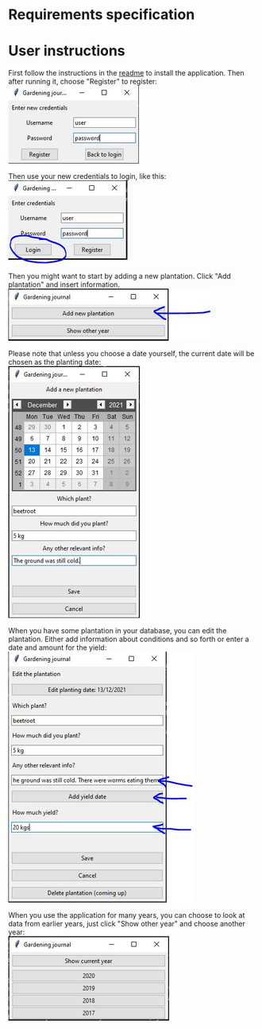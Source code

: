 # Requirements specification  
# User instructions  
First follow the instructions in the [readme](https://github.com/rundtjan/ot-harjoitustyo#readme) to install the application. Then after running it, choose "Register" to register:  
![Registration](register.JPG)  

Then use your new credentials to login, like this:  
![Login](login.JPG) 
  
Then you might want to start by adding a new plantation. Click "Add plantation" and insert information.   
![Addplantation](addnew.jpg)  
  
Please note that unless you choose a date yourself, the current date will be chosen as the planting date:  
![Addinginfo](addinfonew.JPG)  
  
When you have some plantation in your database, you can edit the plantation. Either add information about conditions and so forth or enter a date and amount for the yield:  
![Edit](editplant.JPG)   
  
When you use the application for many years, you can choose to look at data from earlier years, just click "Show other year" and choose another year:  
![Chooseyear](yearchoice.jpg)
